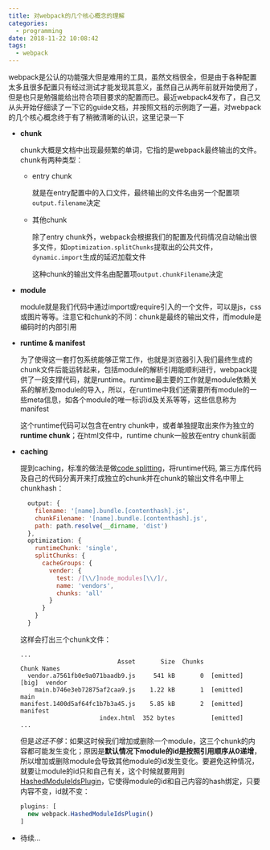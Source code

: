 ```yaml
---
title: 对webpack的几个核心概念的理解
categories:
  - programming
date: 2018-11-22 10:08:42
tags:
  - webpack
---
```


webpack是公认的功能强大但是难用的工具，虽然文档很全，但是由于各种配置太多且很多配置只有经过测试才能发现其意义，虽然自己从两年前就开始使用了，但是也只是勉强能给出符合项目要求的配置而已。最近webpack4发布了，自己又从头开始仔细读了一下它的guide文档，并按照文档的示例跑了一遍，对webpack的几个核心概念终于有了稍微清晰的认识，这里记录一下

- **chunk**

  chunk大概是文档中出现最频繁的单词，它指的是webpack最终输出的文件。chunk有两种类型：

  - entry chunk

    就是在entry配置中的入口文件，最终输出的文件名由另一个配置项`output.filename`决定

  - 其他chunk

    除了entry chunk外，webpack会根据我们的配置及代码情况自动输出很多文件，如`optimization.splitChunks`提取出的公共文件，`dynamic.import`生成的延迟加载文件

    这种chunk的输出文件名由配置项`output.chunkFilename`决定

- **module**

  module就是我们代码中通过import或require引入的一个文件，可以是js，css或图片等等。注意它和chunk的不同：chunk是最终的输出文件，而module是编码时的内部引用

- **runtime & manifest**

  为了使得这一套打包系统能够正常工作，也就是浏览器引入我们最终生成的chunk文件后能运转起来，包括module的解析引用能顺利进行，webpack提供了一段支撑代码，就是runtime。runtime最主要的工作就是module依赖关系的解析及module的导入，所以，在runtime中我们还需要所有module的一些meta信息，如各个module的唯一标识id及关系等等，这些信息称为manifest

  这个runtime代码可以包含在entry chunk中，或者单独提取出来作为独立的**runtime chunk**；在html文件中，runtime chunk一般放在entry chunk前面

- **caching**

  提到caching，标准的做法是做[code splitting](https://webpack.js.org/guides/code-splitting/)，将runtime代码, 第三方库代码及自己的代码分离开来打成独立的chunk并在chunk的输出文件名中带上chunkhash：

  ```javascript
    output: {
      filename: '[name].bundle.[contenthash].js',
      chunkFilename: '[name].bundle.[contenthash].js',
      path: path.resolve(__dirname, 'dist')
    },
    optimization: {
      runtimeChunk: 'single',
      splitChunks: {
        cacheGroups: {
          vender: {
            test: /[\\/]node_modules[\\/]/,
            name: 'vendors',
            chunks: 'all'
          }
        }
      }
    }
  ```

  这样会打出三个chunk文件：

  ```
  ...
                             Asset       Size  Chunks                    Chunk Names
    vendor.a7561fb0e9a071baadb9.js     541 kB       0  [emitted]  [big]  vendor
      main.b746e3eb72875af2caa9.js    1.22 kB       1  [emitted]         main
  manifest.1400d5af64fc1b7b3a45.js    5.85 kB       2  [emitted]         manifest
                        index.html  352 bytes          [emitted]
  ...
  ```

  但是*这还不够*：如果这时候我们增加或删除一个module，这三个chunk的内容都可能发生变化；原因是**默认情况下module的id是按照引用顺序从0递增**，所以增加或删除module会导致其他module的id发生变化。要避免这种情况，就要让module的id只和自己有关，这个时候就要用到[HashedModuleIdsPlugin](https://webpack.js.org/plugins/hashed-module-ids-plugin)，它使得module的id和自己内容的hash绑定，只要内容不变，id就不变：

  ```javascript
  plugins: [
  	new webpack.HashedModuleIdsPlugin()
  ]
  ```

- 待续...